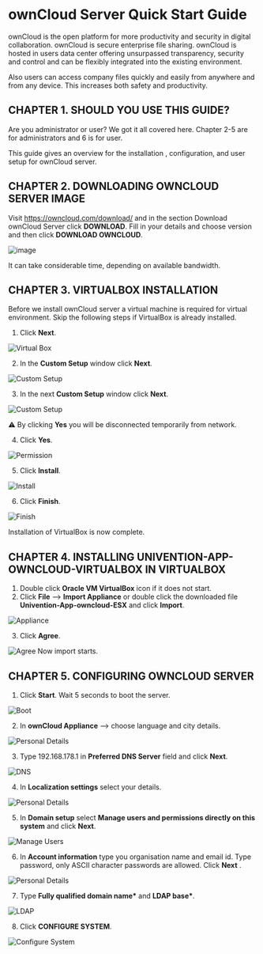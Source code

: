 # ownCloud Server Quick Start Guide

ownCloud is the open platform for more productivity and security in digital collaboration. ownCloud is secure enterprise file sharing. ownCloud is hosted in users data center offering unsurpassed transparency, security and control and can be flexibly integrated into the existing environment.

Also users can access company files quickly and easily from anywhere and from any device. This increases both safety and productivity.

## CHAPTER 1. SHOULD YOU USE THIS GUIDE?

Are you administrator or user? We got it all covered here. Chapter 2-5 are for administrators and 6 is for user.

This guide gives an overview for the installation , configuration, and user setup for ownCloud server. 

## CHAPTER 2. DOWNLOADING OWNCLOUD SERVER IMAGE

Visit https://owncloud.com/download/ and in the section Download ownCloud Server click __DOWNLOAD__. Fill in your details and choose version  and then click __DOWNLOAD OWNCLOUD__.

![image](https://github.com/rohit-kanwar/ownCloud-RH/blob/master/C2%20ownCloud%20Server%20Download.png)

It can take considerable time, depending on available bandwidth.

## CHAPTER 3. VIRTUALBOX INSTALLATION

Before we install ownCloud server a virtual machine is required for virtual environment. Skip the following steps if VirtualBox is already installed.

1. Click __Next__.

![Virtual Box](https://github.com/rohit-kanwar/ownCloud-RH/blob/master/Virtual%20Box.png)

2. In the __Custom Setup__ window click __Next__.

![Custom Setup](https://github.com/rohit-kanwar/ownCloud-RH/blob/master/C3-2Custom%20%20Setup%2002.png)

3. In the next __Custom Setup__ window click __Next__.

![Custom Setup](https://github.com/rohit-kanwar/ownCloud-RH/blob/master/C3-3%20Custom%20%20Setup%2003.png)

:warning: By clicking __Yes__ you will be disconnected temporarily from network.

4. Click __Yes__.

![Permission](https://github.com/rohit-kanwar/ownCloud-RH/blob/master/C3%20-04%20Warning%2004.png)

5. Click __Install__.

![Install](https://github.com/rohit-kanwar/ownCloud-RH/blob/master/C3%20-5Install%2005.png)

6. Click __Finish__.

![Finish](https://github.com/rohit-kanwar/ownCloud-RH/blob/master/Installation%20C3-6%20Complete%2006.png)

Installation of VirtualBox is now complete.

## CHAPTER 4. INSTALLING UNIVENTION-APP-OWNCLOUD-VIRTUALBOX IN VIRTUALBOX

1. Double click __Oracle VM VirtualBox__ icon if it does not start.
2. Click __File__ --> __Import Appliance__ or double click the downloaded file __Univention-App-owncloud-ESX__ and click __Import__.

![Appliance](https://github.com/rohit-kanwar/ownCloud-RH/blob/master/C4-2%20Import%20Visual%20Appliance%2008.png)

3. Click __Agree__.

![Agree](https://github.com/rohit-kanwar/ownCloud-RH/blob/master/C4-3.png)
Now import starts.

## CHAPTER 5. CONFIGURING OWNCLOUD SERVER

1. Click __Start__. Wait 5 seconds to boot the server.

![Boot](https://github.com/rohit-kanwar/ownCloud-RH/blob/master/C5-1%20VM%20Start%2010.png)

2. In __ownCloud Appliance__ --> choose language and city details.

![Personal Details](https://github.com/rohit-kanwar/ownCloud-RH/blob/master/C5-2%20Settings%2011.png)

3. Type 192.168.178.1 in __Preferred DNS Server__ field and click __Next__.

![DNS](https://github.com/rohit-kanwar/ownCloud-RH/blob/master/C5-3%20Settings%2012.png)

4. In __Localization settings__ select your details.

![Personal Details](https://github.com/rohit-kanwar/ownCloud-RH/blob/master/C5-4Settings%2013.png)

5. In __Domain setup__ select __Manage users and permissions directly
on this system__ and click __Next__.

![Manage Users](https://github.com/rohit-kanwar/ownCloud-RH/blob/master/C5-5Settings%2015.png)

6. In __Account information__ type you organisation name and email id. Type password, only ASCII character passwords are allowed. Click __Next__ .

![Personal Details](https://github.com/rohit-kanwar/ownCloud-RH/blob/master/C5-6Settings%2016.png)

7. Type __Fully qualified domain name*__ and __LDAP base*__.

![LDAP](https://github.com/rohit-kanwar/ownCloud-RH/blob/master/C5-7%20-%2017.png)

8. Click __CONFIGURE SYSTEM__.

![Configure System](https://github.com/rohit-kanwar/ownCloud-RH/blob/master/c5-8%20Settings%2018.png)

